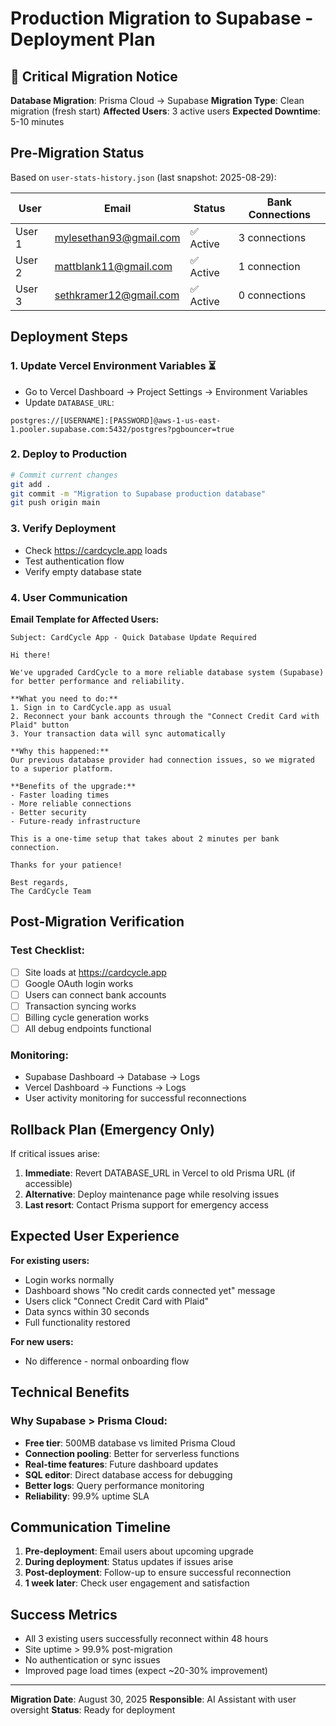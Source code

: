 # Production Migration to Supabase - Deployment Plan

## 🚨 Critical Migration Notice

**Database Migration**: Prisma Cloud → Supabase
**Migration Type**: Clean migration (fresh start)
**Affected Users**: 3 active users
**Expected Downtime**: 5-10 minutes

## Pre-Migration Status

Based on `user-stats-history.json` (last snapshot: 2025-08-29):

| User | Email | Status | Bank Connections |
|------|-------|--------|------------------|
| User 1 | mylesethan93@gmail.com | ✅ Active | 3 connections |
| User 2 | mattblank11@gmail.com | ✅ Active | 1 connection |
| User 3 | sethkramer12@gmail.com | ✅ Active | 0 connections |

## Deployment Steps

### 1. Update Vercel Environment Variables ⏳
- Go to Vercel Dashboard → Project Settings → Environment Variables
- Update `DATABASE_URL`:
```
postgres://[USERNAME]:[PASSWORD]@aws-1-us-east-1.pooler.supabase.com:5432/postgres?pgbouncer=true
```

### 2. Deploy to Production
```bash
# Commit current changes
git add .
git commit -m "Migration to Supabase production database"
git push origin main
```

### 3. Verify Deployment
- Check https://cardcycle.app loads
- Test authentication flow
- Verify empty database state

### 4. User Communication

**Email Template for Affected Users:**

```
Subject: CardCycle App - Quick Database Update Required

Hi there!

We've upgraded CardCycle to a more reliable database system (Supabase) for better performance and reliability.

**What you need to do:**
1. Sign in to CardCycle.app as usual
2. Reconnect your bank accounts through the "Connect Credit Card with Plaid" button
3. Your transaction data will sync automatically

**Why this happened:**
Our previous database provider had connection issues, so we migrated to a superior platform.

**Benefits of the upgrade:**
- Faster loading times
- More reliable connections  
- Better security
- Future-ready infrastructure

This is a one-time setup that takes about 2 minutes per bank connection.

Thanks for your patience!

Best regards,
The CardCycle Team
```

## Post-Migration Verification

### Test Checklist:
- [ ] Site loads at https://cardcycle.app
- [ ] Google OAuth login works
- [ ] Users can connect bank accounts
- [ ] Transaction syncing works
- [ ] Billing cycle generation works
- [ ] All debug endpoints functional

### Monitoring:
- Supabase Dashboard → Database → Logs
- Vercel Dashboard → Functions → Logs
- User activity monitoring for successful reconnections

## Rollback Plan (Emergency Only)

If critical issues arise:

1. **Immediate**: Revert DATABASE_URL in Vercel to old Prisma URL (if accessible)
2. **Alternative**: Deploy maintenance page while resolving issues
3. **Last resort**: Contact Prisma support for emergency access

## Expected User Experience

**For existing users:**
- Login works normally
- Dashboard shows "No credit cards connected yet" message
- Users click "Connect Credit Card with Plaid"  
- Data syncs within 30 seconds
- Full functionality restored

**For new users:**
- No difference - normal onboarding flow

## Technical Benefits

### Why Supabase > Prisma Cloud:
- **Free tier**: 500MB database vs limited Prisma Cloud
- **Connection pooling**: Better for serverless functions
- **Real-time features**: Future dashboard updates
- **SQL editor**: Direct database access for debugging
- **Better logs**: Query performance monitoring
- **Reliability**: 99.9% uptime SLA

## Communication Timeline

1. **Pre-deployment**: Email users about upcoming upgrade
2. **During deployment**: Status updates if issues arise  
3. **Post-deployment**: Follow-up to ensure successful reconnection
4. **1 week later**: Check user engagement and satisfaction

## Success Metrics

- All 3 existing users successfully reconnect within 48 hours
- Site uptime > 99.9% post-migration
- No authentication or sync issues
- Improved page load times (expect ~20-30% improvement)

---

**Migration Date**: August 30, 2025
**Responsible**: AI Assistant with user oversight
**Status**: Ready for deployment